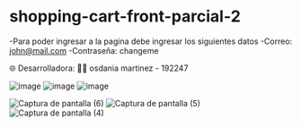 # shopping-cart-front-parcial-2

-Para poder ingresar a la pagina debe ingresar los siguientes datos
-Correo: john@mail.com
-Contraseña: changeme

🌐 Desarrolladora:
👨‍💻 osdania martinez - 192247

![image](https://github.com/user-attachments/assets/562604ac-91ef-41c7-b71c-d8a509de7f5c)
![image](https://github.com/user-attachments/assets/923ac682-f6a6-46f5-8c73-43f29118e478)
![image](https://github.com/user-attachments/assets/fb92a2e1-e634-4518-9585-776af2e1493c)


![Captura de pantalla (6)](https://github.com/user-attachments/assets/f8618319-6392-4e4a-b50e-005d6d561fbf)
![Captura de pantalla (5)](https://github.com/user-attachments/assets/7bd73d73-3925-4241-8d51-dbe5e278aa73)
![Captura de pantalla (4)](https://github.com/user-attachments/assets/7f4267f5-c02e-46eb-b570-55a8768afaf7)
